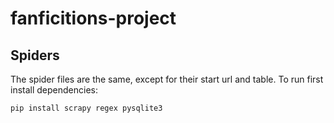 # fanficitions-project

## Spiders
The spider files are the same, except for their start url and table.
To run first install dependencies:

```python
pip install scrapy regex pysqlite3
```
